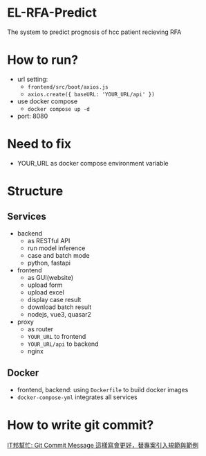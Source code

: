 # EL-RFA-Predict
The system to predict prognosis of hcc patient recieving RFA

# How to run?
- url setting: 
    - `frontend/src/boot/axios.js`
    - `axios.create({ baseURL: 'YOUR_URL/api' })`
- use docker compose
    - `docker compose up -d`
- port: 8080

# Need to fix
- YOUR_URL as docker compose environment variable

# Structure
## Services
- backend
    - as RESTful API
    - run model inference
    - case and batch mode
    - python, fastapi
- frontend
    - as GUI(website)
    - upload form
    - upload excel
    - display case result
    - download batch result
    - nodejs, vue3, quasar2
- proxy
    - as router
    - `YOUR_URL` to frontend
    - `YOUR_URL/api` to backend
    - nginx
## Docker
- frontend, backend: using `Dockerfile` to build docker images
- `docker-compose-yml` integrates all services

# How to write git commit?
[IT邦幫忙: Git Commit Message 這樣寫會更好，替專案引入規範與範例](https://ithelp.ithome.com.tw/articles/10228738)